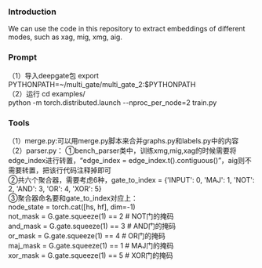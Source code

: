 ### Introduction
We can use the code in this repository to extract embeddings of different modes, such as xag, mig, xmg, aig.

### Prompt
（1）导入deepgate包
export PYTHONPATH=~/multi_gate/multi_gate_2:$PYTHONPATH <br>
（2）运行
cd examples/ <br>
python -m torch.distributed.launch --nproc_per_node=2  train.py<br>

### Tools
（1）merge.py:可以用merge.py脚本来合并graphs.py和labels.py中的内容<br>
（2）parser.py：
    ①bench_parser类中，训练xmg,mig,xag的时候需要将edge_index进行转置，“edge_index = edge_index.t().contiguous()”，aig则不需要转置，把该行代码注释掉即可<br>
    ②共六个聚合器，需要考虑6种，gate_to_index = {'INPUT': 0, 'MAJ': 1, 'NOT': 2, 'AND': 3, 'OR': 4, 'XOR': 5} <br>
    ③聚合器命名要和gate_to_index对应上：<br>
        node_state = torch.cat([hs, hf], dim=-1) <br>
        not_mask = G.gate.squeeze(1) == 2  # NOT门的掩码 <br>
        and_mask = G.gate.squeeze(1) == 3  # AND门的掩码 <br>
        or_mask = G.gate.squeeze(1) == 4   # OR门的掩码 <br>
        maj_mask = G.gate.squeeze(1) == 1  # MAJ门的掩码 <br>
        xor_mask = G.gate.squeeze(1) == 5  # XOR门的掩码 <br>